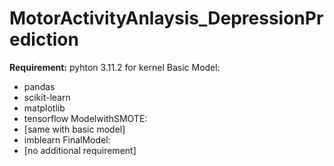 # MotorActivityAnlaysis_DepressionPrediction

**Requirement:**
pyhton 3.11.2 for kernel
Basic Model:
- pandas
- scikit-learn
- matplotlib
- tensorflow
ModelwithSMOTE:
- [same with basic model]
- imblearn
FinalModel:
- [no additional requirement]
